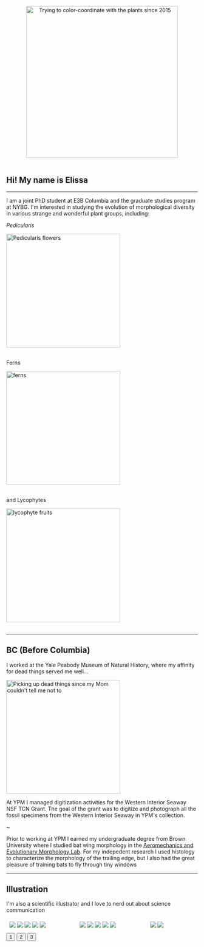 
<p style="text-align: center;">
<img src="photos/elissa1.jpg" alt="Trying to color-coordinate with the plants since 2015" width="400"/><br><br>

## Hi! My name is Elissa
</p>

---

I am a joint PhD student at E3B Columbia and the graduate studies program at NYBG. 
I'm interested in studying the evolution of morphological diversity in various strange and wonderful plant groups, including:

<p style="text-align: center;">

 *Pedicularis*

 <img src="photos/pedicularis_diversity.png" alt="Pedicularis flowers" width="300"/><br><br>

Ferns

<img src="photos/ferns.jpg" alt="ferns" width="300"/><br><br>

and Lycophytes 

<img src="photos/lyco_diversity.png" alt="lycophyte fruits" width="300"/><br><br>
</p>

---

## BC (Before Columbia)

I worked at the Yale Peabody Museum of Natural History, where my affinity for dead things served me well...

<img src="photos/elissa2.jpg" alt="Picking up dead things since my Mom couldn't tell me not to" width="300"/><br>
</p>

At YPM I managed digitization activities for the Western Interior Seaway NSF TCN Grant. The goal of the grant was to digitize and photograph all the fossil specimens from the Western Interior Seaway in YPM's collection.



 ~

Prior to working at YPM I earned my undergraduate degree from Brown University where I studied bat wing morphology in the [Aeromechanics and Evolutionary Morphology Lab](https://www.brown.edu/Departments/EEB/EML/). For my indepedent research I used histology to characterize the morphology of the trailing edge, but I also had the great pleasure of training bats to fly through tiny windows 


---

## Illustration

I'm  also a scientific illustrator and I love to nerd out about science communication

<div class="row">
  <div class="column">
    <img src="photos/illustration/octo.png">
    <img src="photos/illustration/horseshoe.jpg">
    <img src="photos/illustration/B_carterae.png">
    <img src="photos/illustration/batheads.png">
    <img src="photos/illustration/pitcher.png">
  </div>
  <div class="column">
    <img src="photos/illustration/biochem.jpg">
    <img src="photos/illustration/engn_figs.jpg">
    <img src="photos/illustration/darker.jpg">
    <img src="photos/illustration/mosquito.png">
    <img src="photos/illustration/spinalcord.jpg">
  </div>
  <div class="column">
    <img src="photos/illustration/horseshoecrab_ink.png">
    <img src="photos/illustration/flicker.jpg">
  </div>
</div>

<style>
.row {
  display: flex;
  flex-wrap: wrap;
  padding: 0 4px;
}

/* Create two equal columns that sits next to each other */
.column {
  flex: 50%;
  padding: 0 4px;
}

.column img {
  margin-top: 8px;
  vertical-align: middle;
}
</style>

<button onclick="one()">1</button>
<button onclick="two()">2</button>
<button onclick="three()">3</button>

<script>
// Get the elements with class="column"
var elements = document.getElementsByClassName("column");

// Declare a "loop" variable
var i;

// Full-width images
function one() {
  for (i = 0; i < elements.length; i++) {
    elements[i].style.flex = "100%";
  }
}

// Two images side by side
function two() {
  for (i = 0; i < elements.length; i++) {
    elements[i].style.flex = "50%";
  }
}

// Four images side by side
function three() {
  for (i = 0; i < elements.length; i++) {
    elements[i].style.flex = "33%";
  }
}
</script>